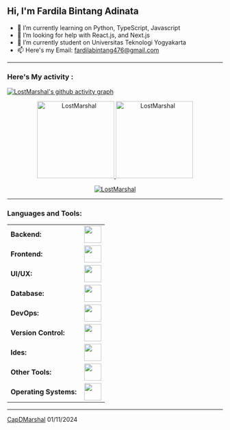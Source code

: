 ## Hi, I'm Fardila Bintang Adinata

- 🌱 I’m currently learning on Python, TypeScript, Javascript
- 🤔 I’m looking for help with React.js, and Next.js
- 🏫 I’m currently student on Universitas Teknologi Yogyakarta
- 📫 Here's my Email: fardilabintang476@gmail.com

------
<h3 align="left">Here's My activity : </h3>


[![LostMarshal's github activity graph](https://github-readme-activity-graph.vercel.app/graph?username=LostMarshal&bg_color=100f0f&color=4c5e9e&line=4c569e&point=403e41&area=true&hide_border=true)](https://github.com/ashutosh00710/github-readme-activity-graph)

<div align="center">
  <a href="https://github.com/LostMarshal">
    <img height="180em" src="https://github-readme-stats.vercel.app/api/top-langs?username=LostMarshal&show_icons=true&locale=en&layout=compact&theme=tokyonight" alt="LostMarshal"/>
    <img height="180em" src="https://github-readme-stats.vercel.app/api?username=LostMarshal&show_icons=true&locale=en&layout=compact&theme=tokyonight" alt="LostMarshal"/>
  </a>
</div>
<p align="center">
  <a href="https://github.com/LostMarshal">
    <img src="https://github-readme-streak-stats.herokuapp.com/?user=LostMarshal&&theme=tokyonight" alt="LostMarshal" />
  </a>
</p>

------
<h3 align="left">Languages and Tools:</h3>
<table>
    <tr>
        <td style="font-weight: bold; padding-right: 10px; vertical-align: center; border: none;">Backend:</td>
        <td><img height="40" src="https://skillicons.dev/icons?i=php,firebase,java,python,nodejs,flask,nginx"/></td>
    </tr>
    <tr>
        <td style="font-weight: bold; padding-right: 10px; vertical-align: center;">Frontend:</td>
        <td><img height="40" src="https://skillicons.dev/icons?i=angular,react,bootstrap,html,css,sass,js,ts"/></td>
    </tr>
  <tr>
        <td style="font-weight: bold; padding-right: 10px; vertical-align: center;">UI/UX:</td>
        <td><img height="40" src="https://skillicons.dev/icons?i=figma"/></td>
    </tr>
    <tr>
        <td style="font-weight: bold; padding-right: 10px; vertical-align: center; border: none;">Database:</td>
        <td><img height="40" src="https://skillicons.dev/icons?i=mysql,postgresql"/></td>
    </tr>
    <tr>
        <td style="font-weight: bold; padding-right: 10px; vertical-align: center; border: none;">DevOps:</td>
        <td><img height="40" src="https://skillicons.dev/icons?i=docker"/></td>
    </tr>
    <tr>
        <td style="font-weight: bold; padding-right: 10px; vertical-align: center; border: none;">Version Control:</td>
        <td><img height="40" src="https://skillicons.dev/icons?i=git,github,gitlab"/></td>
    </tr>
    <tr>
        <td style="font-weight: bold; padding-right: 10px; vertical-align: center; border: none;">Ides:</td>
        <td><img height="40" src="https://skillicons.dev/icons?i=vscode,visualstudio,sublime"/></td>
    </tr>
    <tr>
        <td style="font-weight: bold; padding-right: 10px; vertical-align: center; border: none;">Other Tools:</td>
        <td><img height="40" src="https://skillicons.dev/icons?i=pr,ps"/></td>
    </tr>
    <tr>
        <td style="font-weight: bold; padding-right: 10px; vertical-align: center; border: none;">Operating Systems:</td>
        <td><img height="40" src="https://skillicons.dev/icons?i=windows"/></td>
    </tr>
</table>

------
[CapDMarshal](https://github.com/CapDMarshal)
01/11/2024
